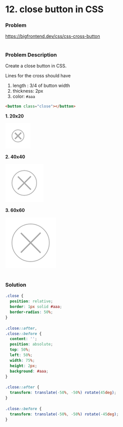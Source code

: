 # 12. close button in CSS

### Problem

https://bigfrontend.dev/css/css-cross-button

#

### Problem Description

Create a close button in CSS.

Lines for the cross should have

1. length : 3/4 of button width
2. thickness: 2px
3. color: `#aaa`

```html
<button class="close"></button>
```

**1. 20x20**

<kbd>![result 1](result-1.png)</kbd>

**2. 40x40**

<kbd>![result 2](result-2.png)</kbd>

**3. 60x60**

<kbd>![result 3](result-3.png)</kbd>

#

### Solution

```css
.close {
  position: relative;
  border: 1px solid #aaa;
  border-radius: 50%;
}

.close::after,
.close::before {
  content: '';
  position: absolute;
  top: 50%;
  left: 50%;
  width: 75%;
  height: 2px;
  background: #aaa;
}

.close::after {
  transform: translate(-50%, -50%) rotate(45deg);
}

.close::before {
  transform: translate(-50%, -50%) rotate(-45deg);
}
```
